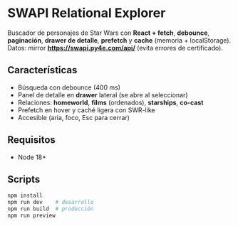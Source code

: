 # SWAPI Relational Explorer

Buscador de personajes de Star Wars con **React + fetch**, **debounce**, **paginación**, **drawer de detalle**, **prefetch** y **cache** (memoria + localStorage).  
Datos: mirror **https://swapi.py4e.com/api/** (evita errores de certificado).

## Características
- Búsqueda con debounce (400 ms)
- Panel de detalle en **drawer** lateral (se abre al seleccionar)
- Relaciones: **homeworld**, **films** (ordenados), **starships**, **co-cast**
- Prefetch en hover y caché ligera con SWR-like
- Accesible (aria, foco, Esc para cerrar)

## Requisitos
- Node 18+

## Scripts
```bash
npm install
npm run dev    # desarrollo
npm run build  # producción
npm run preview
